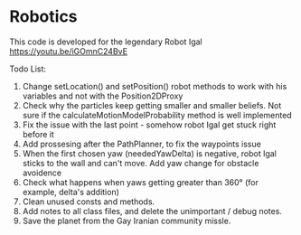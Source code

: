 # Robotics
This code is developed for the legendary Robot Igal
https://youtu.be/iGOmnC24BvE

Todo List:
  1. Change setLocation() and setPosition() robot methods to work with his variables and not with the Position2DProxy
  3. Check why the particles keep getting smaller and smaller beliefs.
     Not sure if the calculateMotionModelProbability method is well implemented
  4. Fix the issue with the last point - somehow robot Igal get stuck right before it
  5. Add prossesing after the PathPlanner, to fix the waypoints issue
  6. When the first chosen yaw (neededYawDelta) is negative, robot Igal sticks to the wall and can't move.
     Add yaw change for obstacle avoidence
  7. Check what happens when yaws getting greater than 360° (for example, delta's addition)
  8. Clean unused consts and methods.
  9. Add notes to all class files, and delete the unimportant / debug notes.
  11. Save the planet from the Gay Iranian community missle.
